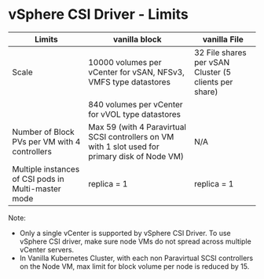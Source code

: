 # vSphere CSI Driver - Limits

| Limits                                              | vanilla block                                                                                   | vanilla File                                          |
|-----------------------------------------------------|-------------------------------------------------------------------------------------------------|-------------------------------------------------------|
| Scale                                               | 10000 volumes per vCenter for vSAN, NFSv3, VMFS type datastores                                 | 32 File shares per vSAN Cluster (5 clients per share) |
|                                                     | 840 volumes per vCenter for vVOL type datastores                                                |                                                       |
| Number of Block PVs per VM with 4 controllers       | Max 59 (with 4 Paravirtual SCSI controllers on VM with 1 slot used for primary disk of Node VM) | N/A                                                   |
| Multiple instances of CSI pods in Multi-master mode | replica = 1                                                                                     | replica = 1                                           |

Note:

- Only a single vCenter is supported by vSphere CSI Driver. To use vSphere CSI driver, make sure node VMs do not spread across multiple vCenter servers.
- In Vanilla Kubernetes Cluster, with each non Paravirtual SCSI controllers on the Node VM, max limit for block volume per node is reduced by 15.
